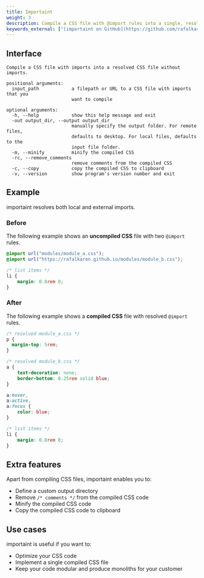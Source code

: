 ```yaml
---
title: Importaint
weight: 3
description: Compile a CSS file with @import rules into a single, resolved CSS file.
keywords_external: ["[importaint on GitHub](https://github.com/rafalkaron/importaint)", "[MDN: @import](https://developer.mozilla.org/en-US/docs/Web/CSS/@import)"]
---
```


## Interface

```help
Compile a CSS file with imports into a resolved CSS file without imports.

positional arguments:
  input_path            a filepath or URL to a CSS file with imports that you
                        want to compile

optional arguments:
  -h, --help            show this help message and exit
  -out output_dir, --output output_dir
                        manually specify the output folder. For remote files,
                        defaults to desktop. For local files, defaults to the
                        input file folder.
  -m, --minify          minify the compiled CSS
  -rc, --remove_comments
                        remove comments from the compiled CSS
  -c, --copy            copy the compiled CSS to clipboard
  -v, --version         show program's version number and exit
```

## Example

importaint resolves both local and external imports.

### Before

The following example shows an **uncompiled CSS** file with two `@import` rules.

```css
@import url("modules/module_a.css");
@import url("https://rafalkaron.github.io/modules/module_b.css");

/* list items */
li {
    margin: 0.8rem 0;
}
```

### After

The following example shows a **compiled CSS** file with resolved `@import` rules.

```css
/* resolved module_a.css */
p {
  margin-top: 5rem;
}

/* resolved module_b.css */
a {
    text-decoration: none;
    border-bottom: 0.25rem solid blue;
}

a:hover,
a:active,
a:focus {
    color: blue;
}

/* list items */
li {
    margin: 0.8rem 0;
}
```

## Extra features

Apart from compiling CSS files, importaint enables you to:

* Define a custom output directory
* Remove `/* comments */` from the compiled CSS code
* Minify the compiled CSS code
* Copy the compiled CSS code to clipboard

## Use cases

importaint is useful if you want to:

* Optimize your CSS code
* Implement a single compiled CSS file
* Keep your code modular and produce monoliths for your customer
